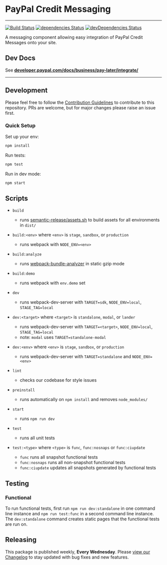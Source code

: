 # PayPal Credit Messaging 

---

[![Build Status](https://travis-ci.org/paypal/paypal-messaging-components.svg?branch=master)](https://travis-ci.org/paypal/paypal-messaging-components) [![dependencies Status](https://david-dm.org/paypal/paypal-messaging-components/status.svg)](https://david-dm.org/paypal/paypal-messaging-components) [![devDependencies Status](https://david-dm.org/paypal/paypal-messaging-components/dev-status.svg)](https://david-dm.org/paypal/paypal-messaging-components?type=dev)

A messaging component allowing easy integration of PayPal Credit Messages onto your site.

## Dev Docs

See **[developer.paypal.com/docs/business/pay-later/integrate/](https://developer.paypal.com/docs/business/pay-later/integrate/)**

---

## Development

Please feel free to follow the [Contribution Guidelines](./CONTRIBUTING.md) to contribute to this repository. PRs are welcome, but for major changes please raise an issue first.

### Quick Setup

Set up your env:

```bash
npm install
```

Run tests:

```bash
npm test
```

Run in dev mode:

```bash
npm start
```

## Scripts

- `build`
    - runs [semantic-release/assets.sh](./scripts/semantic-release/assets.sh) to build assets for all environments in `dist/`

- `build:<env>` where `<env>` is `stage`, `sandbox`, or `production`
    - runs webpack with `NODE_ENV=<env>`

- `build:analyze`
    - runs [webpack-bundle-analyzer](https://github.com/webpack-contrib/webpack-bundle-analyzer) in static gzip mode

- `build:demo`
    - runs webpack with `env.demo` set

- `dev`
    - runs webpack-dev-server with `TARGET=sdk`, `NODE_ENV=local`, `STAGE_TAG=local`

- `dev:<target>` where `<target>` is `standalone`, `modal`, or `lander`
    - runs webpack-dev-server with `TARGET=<target>`, `NODE_ENV=local`, `STAGE_TAG=local`
    - note: `modal` uses `TARGET=standalone-modal`

- `dev:<env>` where `<env>` is `stage`, `sandbox`, or `production`
    - runs webpack-dev-server with `TARGET=standalone` and `NODE_ENV=<env>`

- `lint`
    - checks our codebase for style issues

- `preinstall`
    - runs automatically on `npm install` and removes `node_modules/`

- `start`
    - runs `npm run dev`

- `test`
    - runs all unit tests

- `test:<type>` where `<type>` is `func`, `func:nosnaps` or `func:ciupdate`
    - `func` runs all snapshot functional tests
    - `func:nosnaps` runs all non-snapshot functional tests
    - `func:ciupdate` updates all snapshots generated by functional tests

## Testing

### Functional

To run functional tests, first run `npm run dev:standalone` in one command line instance and `npm run test:func` in a second command line instance. The `dev:standalone` command creates static pages that the functional tests are run on.

## Releasing

This package is published weekly, **Every Wednesday**. Please [view our Changelog](CHANGELOG.md) to stay updated with bug fixes and new features.
